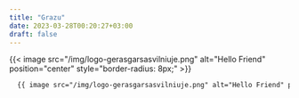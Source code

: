 ```yaml
---
title: "Grazu"
date: 2023-03-28T00:20:27+03:00
draft: false
---
```

{{< image src="/img/logo-gerasgarsasvilniuje.png" alt="Hello Friend" position="center" style="border-radius: 8px;" >}}
```html
  {{ image src="/img/logo-gerasgarsasvilniuje.png" alt="Hello Friend" position="center" style="border-radius: 8px;"}}
```


